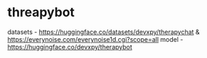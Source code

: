 # threapybot

datasets - https://huggingface.co/datasets/devxpy/therapychat & https://everynoise.com/everynoise1d.cgi?scope=all
model - https://huggingface.co/devxpy/therapybot
